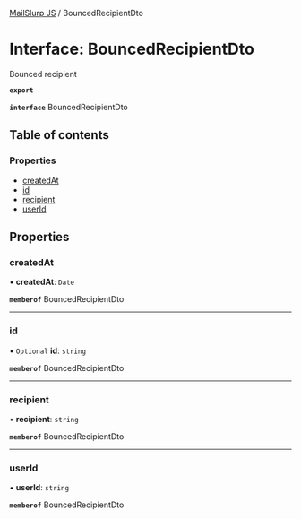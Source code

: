 [MailSlurp JS](../README.md) / BouncedRecipientDto

# Interface: BouncedRecipientDto

Bounced recipient

**`export`**

**`interface`** BouncedRecipientDto

## Table of contents

### Properties

- [createdAt](BouncedRecipientDto.md#createdat)
- [id](BouncedRecipientDto.md#id)
- [recipient](BouncedRecipientDto.md#recipient)
- [userId](BouncedRecipientDto.md#userid)

## Properties

### createdAt

• **createdAt**: `Date`

**`memberof`** BouncedRecipientDto

___

### id

• `Optional` **id**: `string`

**`memberof`** BouncedRecipientDto

___

### recipient

• **recipient**: `string`

**`memberof`** BouncedRecipientDto

___

### userId

• **userId**: `string`

**`memberof`** BouncedRecipientDto
